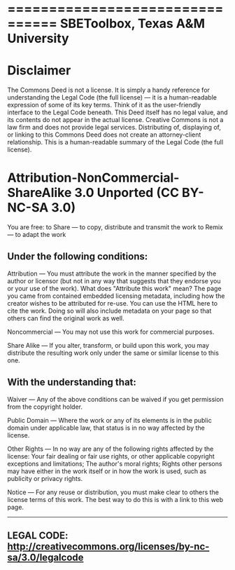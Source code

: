 ================================
SBEToolbox, Texas A&M University
================================

Disclaimer
==========

The Commons Deed is not a license. It is simply a handy reference for
understanding the Legal Code (the full license) — it is a human-readable 
expression of some of its key terms. Think of it as the user-friendly
interface to the Legal Code beneath. This Deed itself has no legal value,
and its contents do not appear in the actual license. Creative Commons is
not a law firm and does not provide legal services. Distributing of, 
displaying of, or linking to this Commons Deed does not create an 
attorney-client relationship. This is a human-readable summary of 
the Legal Code (the full license).


Attribution-NonCommercial-ShareAlike 3.0 Unported (CC BY-NC-SA 3.0)
===================================================================

You are free:	to Share — to copy, distribute and transmit the work
		to Remix — to adapt the work

Under the following conditions:
-------------------------------

Attribution  —  You must attribute the work in the manner
                specified by the author or licensor (but not in any way that
                suggests that they endorse you or your use of the work).
                What does "Attribute this work" mean? The page you came from
                contained embedded licensing metadata, including how the creator
                wishes to be attributed for re-use. You can use the HTML here to
                cite the work. Doing so will also include metadata on your page
                so that others can find the original work as well.

Noncommercial — You may not use this work for commercial purposes.

Share Alike   — If you alter, transform, or build upon this work,
                you may distribute the resulting work only under the same or
                similar license to this one.

With the understanding that:
----------------------------

Waiver        — Any of the above conditions can be waived if you get permission
                from the copyright holder.

Public Domain — Where the work or any of its elements is in the public domain under
                applicable law, that status is in no way affected by the license.

Other Rights  — In no way are any of the following rights affected by the license:
		Your fair dealing or fair use rights, or other applicable
                copyright exceptions and limitations; The author's moral rights;
		Rights other persons may have either in the work itself or in how
                the work is used, such as publicity or privacy rights.

Notice        — For any reuse or distribution, you must make clear to others the
                license terms of this work. The best way to do this is with a
                link to this web page.


----------------------------------------------------------------------
LEGAL CODE: http://creativecommons.org/licenses/by-nc-sa/3.0/legalcode
----------------------------------------------------------------------
